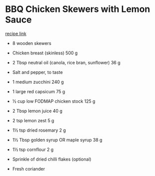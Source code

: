 # BBQ Chicken Skewers with Lemon Sauce
[recipe link](https://www.monashfodmap.com/recipe/bbq-chicken-skewers-lemon-sauce/)

- 8 wooden skewers

- Chicken breast (skinless) 500 g

- 2  Tbsp neutral oil (canola, rice bran, sunflower) 36 g

- Salt and pepper, to taste

- 1 medium zucchini 240 g

- 1 large red capsicum 75 g

- ½ cup low FODMAP chicken stock 125 g

- 2  Tbsp lemon juice 40 g

- 2 tsp lemon zest 5 g

- 1½ tsp dried rosemary 2 g

- 1½  Tbsp golden syrup OR maple syrup 38 g

- 1½ tsp cornflour 2 g

- Sprinkle of dried chilli flakes (optional)

- Fresh coriander 